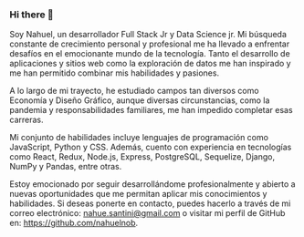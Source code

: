 ### Hi there 👋

Soy Nahuel, un desarrollador Full Stack Jr y Data Science jr. Mi búsqueda constante de crecimiento personal y profesional me ha llevado a enfrentar desafíos en el emocionante mundo de la tecnología. Tanto el desarrollo de aplicaciones y sitios web como la exploración de datos me han inspirado y me han permitido combinar mis habilidades y pasiones.

A lo largo de mi trayecto, he estudiado campos tan diversos como Economía y Diseño Gráfico, aunque diversas circunstancias, como la pandemia y responsabilidades familiares, me han impedido completar esas carreras.

Mi conjunto de habilidades incluye lenguajes de programación como JavaScript, Python y CSS. Además, cuento con experiencia en tecnologías como React, Redux, Node.js, Express, PostgreSQL, Sequelize, Django, NumPy y Pandas, entre otras.

Estoy emocionado por seguir desarrollándome profesionalmente y abierto a nuevas oportunidades que me permitan aplicar mis conocimientos y habilidades. Si deseas ponerte en contacto, puedes hacerlo a través de mi correo electrónico: nahue.santini@gmail.com o visitar mi perfil de GitHub en: https://github.com/nahuelnob.

<!--
**nahuelnob/nahuelnob** is a ✨ _special_ ✨ repository because its `README.md` (this file) appears on your GitHub profile.

Here are some ideas to get you started:

- 🔭 I’m currently working on ...
- 🌱 I’m currently learning ...
- 👯 I’m looking to collaborate on ...
- 🤔 I’m looking for help with ...
- 💬 Ask me about ...
- 📫 How to reach me: ...
- 😄 Pronouns: ...
- ⚡ Fun fact: ...
-->

